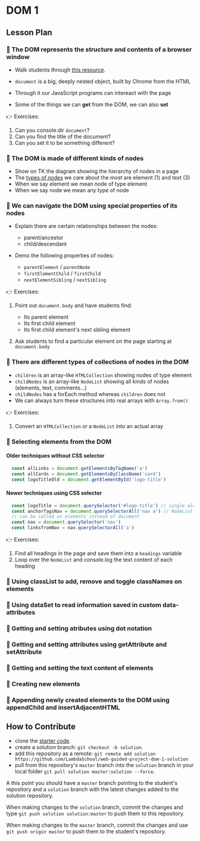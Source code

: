 # DOM 1

## Lesson Plan

### 🚀 The DOM represents the structure and contents of a browser window

- Walk students through [this resource](https://developer.mozilla.org/en-US/docs/Web/API/Document_Object_Model/Introduction).

- `document` is a big, deeply nested object, built by Chrome from the HTML
- Through it our JavaScript programs can intereact with the page
- Some of the things we can **get** from the DOM, we can also **set**

👉 Exercises:

1. Can you console.dir `document`?
1. Can you find the title of the document?
1. Can you set it to be something different?

### 🚀 The DOM is made of different kinds of nodes

- Show on TK the diagram showing the hierarchy of nodes in a page
- The [types of nodes](https://developer.mozilla.org/en-US/docs/Web/API/Node/nodeType) we care about the most are element (1) and text (3)
- When we say element we mean node of type element
- When we say node we mean any type of node

### 🚀 We can navigate the DOM using special properties of its nodes

- Explain there are certain relationships between the nodes:
  - parent/ancestor
  - child/descendant

- Demo the following properties of nodes:
  - `parentElement` / `parentNode`
  - `firstElementChild` / `firstChild`
  - `nextElementSibling` / `nextSibling`

👉 Exercises:

1. Point out `document.body` and have students find:
   - Its parent element
   - Its first child element
   - Its first child element's next sibling element

1. Ask students to find a particular element on the page starting at `document.body`

### 🚀 There are different types of collections of nodes in the DOM

- `children` is an array-like `HTMLCollection` showing nodes of type element
- `childNodes` is an array-like `NodeList` showing all kinds of nodes (elements, text, comments...)
- `childNodes` has a forEach method whereas `children` does not
- We can always turn these structures into real arrays with `Array.from()`

👉 Exercises:

1. Convert an `HTMLCollection` or a `NodeList` into an actual array

### 🚀 Selecting elements from the DOM

#### Older techniques without CSS selector

```javascript
  const allLinks = document.getElementsByTagName('a')
  const allCards = document.getElementsByClassName('card')
  const logoTitleOld = document.getElementById('logo-title')
```

#### Newer techniques using CSS selector

```javascript
  const logoTitle = document.querySelector('#logo-title') // single element
  const anchorTagsNav = document.querySelectorAll('nav a') // NodeList
  // can be called on elements instead of document
  const nav = document.querySelector('nav')
  const linksfromNav = nav.querySelectorAll('a')
```

👉 Exercises:

1. Find all headings in the page and save them into a `headings` variable
1. Loop over the `NodeList` and console.log the text content of each heading

### 🚀 Using classList to add, remove and toggle classNames on elements

### 🚀 Using dataSet to read information saved in custom data- attributes

### 🚀 Getting and setting atributes using dot notation

### 🚀 Getting and setting attributes using getAttribute and setAttribute

### 🚀 Getting and setting the text content of elements

### 🚀 Creating new elements

### 🚀 Appending newly created elements to the DOM using appendChild and insertAdjacentHTML

## How to Contribute

- clone the [starter code](https://github.com/LambdaSchool/web-guided-project-dom-1).
- create a solution branch: `git checkout -b solution`.
- add this repository as a remote: `git remote add solution https://github.com/LambdaSchool/web-guided-project-dom-1-solution`
- pull from this repository's `master` branch into the `solution` branch in your local folder `git pull solution master:solution --force`.

A this point you should have a `master` branch pointing to the student's repository and a `solution` branch with the latest changes added to the solution repository.

When making changes to the `solution` branch, commit the changes and type `git push solution solution:master` to push them to this repository.

When making changes to the `master` branch, commit the changes and use `git push origin master` to push them to the student's repository.
